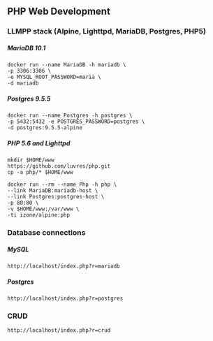 ## PHP Web Development
### LLMPP stack (Alpine, Lighttpd, MariaDB, Postgres, PHP5)
##### MariaDB 10.1
```
docker run --name MariaDB -h mariadb \
-p 3306:3306 \
-e MYSQL_ROOT_PASSWORD=maria \
-d mariadb
```
##### Postgres 9.5.5
```
docker run --name Postgres -h postgres \
-p 5432:5432 -e POSTGRES_PASSWORD=postgres \
-d postgres:9.5.5-alpine
```
##### PHP 5.6 and Lighttpd
```
mkdir $HOME/www
https://github.com/luvres/php.git
cp -a php/* $HOME/www

docker run --rm --name Php -h php \
--link MariaDB:mariadb-host \
--link Postgres:postgres-host \
-p 80:80 \
-v $HOME/www:/var/www \
-ti izone/alpine:php
```

### Database connections
##### MySQL
```
http://localhost/index.php?r=mariadb
```
##### Postgres
```
http://localhost/index.php?r=postgres
```

### CRUD
```
http://localhost/index.php?r=crud
```
